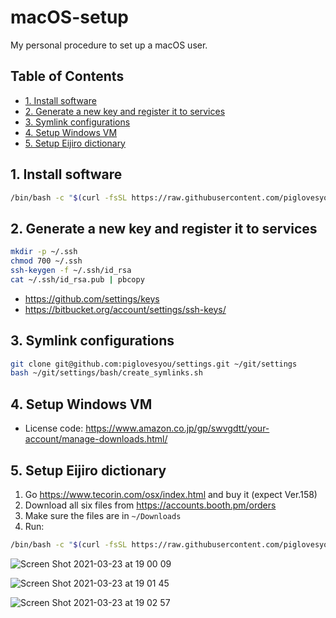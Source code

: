 # macOS-setup

My personal procedure to set up a macOS user.

## Table of Contents

- [1. Install software](#1-install-software)
- [2. Generate a new key and register it to services](#2-generate-a-new-key-and-register-it-to-services)
- [3. Symlink configurations](#3-symlink-configurations)
- [4. Setup Windows VM](#4-setup-windows-vm)
- [5. Setup Eijiro dictionary](#5-setup-eijiro-dictionary)

## 1. Install software

```bash
/bin/bash -c "$(curl -fsSL https://raw.githubusercontent.com/piglovesyou/macOS-setup/main/install-software.sh)"
```

## 2. Generate a new key and register it to services

```bash
mkdir -p ~/.ssh
chmod 700 ~/.ssh
ssh-keygen -f ~/.ssh/id_rsa
cat ~/.ssh/id_rsa.pub | pbcopy
```

- https://github.com/settings/keys
- https://bitbucket.org/account/settings/ssh-keys/

## 3. Symlink configurations

```bash
git clone git@github.com:piglovesyou/settings.git ~/git/settings
bash ~/git/settings/bash/create_symlinks.sh
```

## 4. Setup Windows VM

- License code: https://www.amazon.co.jp/gp/swvgdtt/your-account/manage-downloads.html/

## 5. Setup Eijiro dictionary

1.  Go https://www.tecorin.com/osx/index.html and buy it (expect Ver.158)
2.  Download all six files from https://accounts.booth.pm/orders
3.  Make sure the files are in `~/Downloads`
4.  Run:

```bash
/bin/bash -c "$(curl -fsSL https://raw.githubusercontent.com/piglovesyou/macOS-setup/main/install-eijiro-dict.sh)"
```

![Screen Shot 2021-03-23 at 19 00 09](https://user-images.githubusercontent.com/217530/112128684-01a3b680-8c0a-11eb-9207-66a9b12d5e41.png)

![Screen Shot 2021-03-23 at 19 01 45](https://user-images.githubusercontent.com/217530/112128934-3fa0da80-8c0a-11eb-9428-207e3ddac76d.png)

![Screen Shot 2021-03-23 at 19 02 57](https://user-images.githubusercontent.com/217530/112129119-6828d480-8c0a-11eb-9861-f71b1cc343cf.png)
